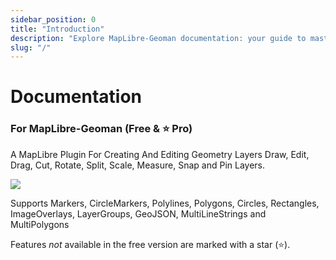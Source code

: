 ```yaml
---
sidebar_position: 0
title: "Introduction"
description: "Explore MapLibre-Geoman documentation: your guide to mastering this powerful geo-editing tool. Dive into tutorials, code snippets, API references and more."
slug: "/"
---
```


# Documentation

### For MapLibre-Geoman (Free & ⭐ Pro)

A MapLibre Plugin For Creating And Editing Geometry Layers
Draw, Edit, Drag, Cut, Rotate, Split, Scale, Measure, Snap and Pin Layers.

![](/img/geoman-maplibre-demo.png)

Supports Markers, CircleMarkers, Polylines, Polygons, Circles, Rectangles, ImageOverlays, LayerGroups, GeoJSON, MultiLineStrings and MultiPolygons

Features _not_ available in the free version are marked with a star (⭐).
